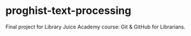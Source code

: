 # proghist-text-processing
Final project for Library Juice Academy course: Git &amp; GitHub for Librarians. 
